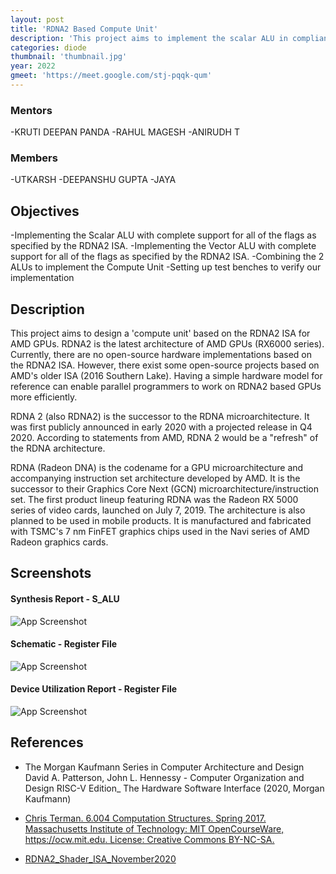 ```yaml
---
layout: post
title: 'RDNA2 Based Compute Unit'
description: 'This project aims to implement the scalar ALU in compliance with RDNA2 ISA.  The RDNA2 ISA is found in the commercial GPUs of AMD which comprises of the Radeon RX6000 series of GPUs. The implemented ALU can run all the supported instruction types as documented in the RDNA2 ISA.'
categories: diode
thumbnail: 'thumbnail.jpg'
year: 2022
gmeet: 'https://meet.google.com/stj-pqqk-qum'
---
```


### Mentors

-KRUTI DEEPAN PANDA
-RAHUL MAGESH
-ANIRUDH T

### Members

-UTKARSH
-DEEPANSHU GUPTA
-JAYA

## Objectives

-Implementing the Scalar ALU with complete support for all of the flags as specified by the RDNA2 ISA.
-Implementing the Vector ALU with complete support for all of the flags as specified by the RDNA2 ISA.
-Combining the 2 ALUs to implement the Compute Unit
-Setting up test benches to verify our implementation

## Description

This project aims to design a 'compute unit' based on the RDNA2 ISA for AMD GPUs. RDNA2 is the latest architecture of AMD GPUs (RX6000 series). Currently, there are no open-source hardware implementations based on the RDNA2 ISA. However, there exist some open-source projects based on AMD's older ISA (2016 Southern Lake). Having a simple hardware model for reference can enable parallel programmers to work on RDNA2 based GPUs more efficiently.

RDNA 2 (also RDNA2) is the successor to the RDNA microarchitecture. It was first publicly announced in early 2020 with a projected release in Q4 2020. According to statements from AMD, RDNA 2 would be a "refresh" of the RDNA architecture.

RDNA (Radeon DNA) is the codename for a GPU microarchitecture and accompanying instruction set architecture developed by AMD. It is the successor to their Graphics Core Next (GCN) microarchitecture/instruction set. The first product lineup featuring RDNA was the Radeon RX 5000 series of video cards, launched on July 7, 2019. The architecture is also planned to be used in mobile products. It is manufactured and fabricated with TSMC's 7 nm FinFET graphics chips used in the Navi series of AMD Radeon graphics cards.

## Screenshots

#### Synthesis Report - S_ALU

![App Screenshot](https://i.imgur.com/OFkcVgk.png)

#### Schematic - Register File

![App Screenshot](https://i.imgur.com/296YT98.png)

#### Device Utilization Report - Register File

![App Screenshot](https://i.imgur.com/2XNv6MA.png)

## References

- The Morgan Kaufmann Series in Computer Architecture and Design David A. Patterson, John L. Hennessy - Computer Organization and Design RISC-V Edition\_ The Hardware Software Interface (2020, Morgan Kaufmann)

- [Chris Terman. 6.004 Computation Structures. Spring 2017. Massachusetts Institute of Technology: MIT OpenCourseWare, https://ocw.mit.edu. License: Creative Commons BY-NC-SA.](https://ocw.mit.edu/courses/6-004-computation-structures-spring-2017/pages/syllabus/)

- [RDNA2_Shader_ISA_November2020](https://developer.amd.com/wp-content/resources/RDNA2_Shader_ISA_November2020.pdf)
